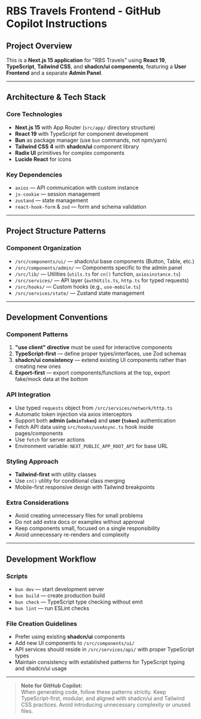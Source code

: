 # RBS Travels Frontend - GitHub Copilot Instructions

## Project Overview

This is a **Next.js 15 application** for "RBS Travels" using **React 19**, **TypeScript**, **Tailwind CSS**, and **shadcn/ui components**, featuring a **User Frontend** and a separate **Admin Panel**.

---

## Architecture & Tech Stack

### Core Technologies

- **Next.js 15** with App Router (`src/app/` directory structure)
- **React 19** with TypeScript for component development
- **Bun** as package manager (use `bun` commands, not npm/yarn)
- **Tailwind CSS 4** with **shadcn/ui** component library
- **Radix UI** primitives for complex components
- **Lucide React** for icons

### Key Dependencies

- `axios` — API communication with custom instance
- `js-cookie` — session management
- `zustand` — state management
- `react-hook-form` & `zod` — form and schema validation

---

## Project Structure Patterns

### Component Organization

- `/src/components/ui/` — shadcn/ui base components (Button, Table, etc.)
- `/src/components/admin/` — Components specific to the admin panel
- `/src/lib/` — Utilities (`utils.ts` for `cn()` function, `axiosinstance.ts`)
- `/src/services/` — API layer (`authUtils.ts`, `http.ts` for typed requests)
- `/src/hooks/` — Custom hooks (e.g., `use-mobile.ts`)
- `/src/services/state/` — Zustand state management

---

## Development Conventions

### Component Patterns

1. **"use client" directive** must be used for interactive components
2. **TypeScript-first** — define proper types/interfaces, use Zod schemas
3. **shadcn/ui consistency** — extend existing UI components rather than creating new ones
4. **Export-first** — export components/functions at the top, export fake/mock data at the bottom

### API Integration

- Use typed `requests` object from `/src/services/network/http.ts`
- Automatic token injection via axios interceptors
- Support both **admin (`adminToken`)** and **user (`token`)** authentication
- Fetch API data using `src/hooks/useAsync.ts` hook inside pages/components
- Use `fetch` for server actions
- Environment variable: `NEXT_PUBLIC_APP_ROOT_API` for base URL

### Styling Approach

- **Tailwind-first** with utility classes
- Use `cn()` utility for conditional class merging
- Mobile-first responsive design with Tailwind breakpoints

### Extra Considerations

- Avoid creating unnecessary files for small problems
- Do not add extra docs or examples without approval
- Keep components small, focused on a single responsibility
- Avoid unnecessary re-renders and complexity

---

## Development Workflow

### Scripts

- `bun dev` — start development server
- `bun build` — create production build
- `bun check` — TypeScript type checking without emit
- `bun lint` — run ESLint checks

### File Creation Guidelines

- Prefer using existing **shadcn/ui** components
- Add new UI components to `/src/components/ui/`
- API services should reside in `/src/services/api/` with proper TypeScript types
- Maintain consistency with established patterns for TypeScript typing and shadcn/ui usage

---

> **Note for GitHub Copilot:**  
> When generating code, follow these patterns strictly. Keep TypeScript-first, modular, and aligned with shadcn/ui and Tailwind CSS practices. Avoid introducing unnecessary complexity or unused files.
